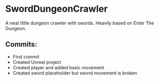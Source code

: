 # SwordDungeonCrawler
A neat little dungeon crawler with swords. Heavily based on Enter The Gungeon.

## Commits:
* First commit
* Created Unreal project
* Created player and added basic movement
* Created sword placeholder but sword movement is broken